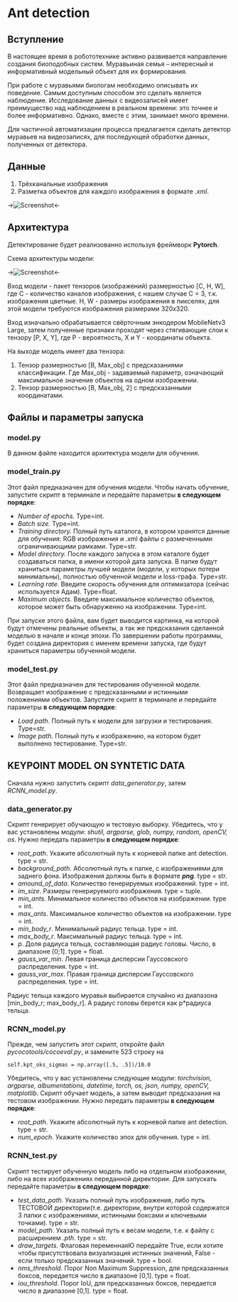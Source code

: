 # Ant detection
## Вступление
В настоящее время в робототехнике активно развивается направление создания биоподобных систем. Муравьиная семья – интересный и информативный модельный объект для их формирования.

При работе с муравьями биологам необходимо описывать их поведение. Самым доступным способом это сделать является наблюдение. Исследование данных с видеозаписей имеет преимущество над наблюдением в реальном времени: это точнее и более информативно. Однако, вместе с этим, занимает много времени.

Для частичной автоматизации процесса предлагается сделать детектор муравьев на видеозаписях, для последующей обработки данных, полученных от детектора.
## Данные
1. Трёхканальные изображения
2. Разметка объектов для каждого изображения в формате *.xml*.

->![Screenshot](Screenshot_2.png)<-

## Архитектура
Детектирование будет реализованно используя фреймворк **Pytorch**.

Схема архитектуры модели:

->![Screenshot](Screenshot.png)<-

Вход модели - пакет тензоров (изображений) размерностью [C, H, W], где С - количество каналов изображения, с нашем случае С = 3, т.к. изображения цветные. H, W - размеры изображения в пикселях, для этой модели требуются изображения размерами 320х320.

Вход изначально обрабатывается свёрточным энкодером MobileNetv3 Large, затем полученные признаки проходят через стягивающие слои к тензору [P, X, Y], где P - вероятность, X и Y - координаты объекта. 

На выходе модель имеет два тензора:
1. Тензор размерностью [B, Max_obj] с предсказаниями классификации. Где Max_obj - задаваемый параметр, означающий максимальное значение объектов на одном изображении.
2. Тензор размерностью [B, Max_obj, 2] с предсказанными координатами.
## Файлы и параметры запуска
### model.py
В данном файле находится архитектура модели для обучения.
### model_train.py
Этот файл предназначен для обучения модели. Чтобы начать обучение, запустите скрипт в терминале и передайте параметры **в следующем порядке**:
- *Number of epochs.* Type=int.
- *Batch size.* Type=int.
- *Training directory.* Полный путь каталога, в котором хранятся данные для обучения: RGB изображения и .xml файлы с размеченными ограничивающими рамками. Type=str.
- *Model directory.* После каждого запуска в этом каталоге будет создаваться папка, в имени которой дата запуска. В папке будут храниться параметры лучшей модели (модели, у которых потери минимальны), полностью обученной модели и loss-графа. Type=str.
- *Learning rate.* Введите скорость обучения для оптимизатора (сейчас используется Адам). Type=float.
- *Maximum objects.* Введите максимальное количество объектов, которое может быть обнаруженно на изображении. Type=int.

При запуске этого файла, вам будет выводится картинка, на которой будут отмечены реальные объекты, а так же предсказания сделанной моделью в начале и конце эпохи. По завершении работы программы, будет создана директория с именем времени запуска, где будут храниться параметры обученной модели.
### model_test.py
Этот файл предназначен для тестирования обученной модели. Возвращает изображение с предсказанными и истинными положениями объектов. Запустите скрипт в терминале и передайте параметры **в следующем порядке**:
- *Load path.* Полный путь к модели для загрузки и тестирования. Type=str.
- *Image path.* Полный путь к изображению, на котором будет выполнено тестирование. Type=str.

## KEYPOINT MODEL ON SYNTETIC DATA
Сначала нужно запустить скрипт *data_generator.py*, затем *RCNN_model.py*.
### data_generator.py
Скрипт генерирует обучающую и тестовую выборку. Убедитесь, что у вас установлены модули: *shutil, argparse, glob, numpy, random, openCV, os*. Нужно передать параметры **в следующем порядке**:
- *root_path*. Укажите абсолютный путь к корневой папке ant detection. type = str.
- *background_path*. Абсолютный путь к папке, с изображениями для заднего фона. Изображения должны быть в формате ***png***. type = str.
- *amound_of_data*. Количество генерируемых изображений. type = int.
- *im_size*. Размеры генерируемого изображения. type = tuple.
- *min_ants*. Минимальное количество объектов на изображении. type = int.
- *max_ants*. Максимальное количество объектов на изображении. type = int.
- *min_body_r*. Минимальный радиус тельца. type = int.
- *max_body_r*. Максимальный радиус тельца. type = int.
- *p*. Доля радиуса тельца, составляющая радиус головы. Число, в диапазоне [0;1]. type = float.
- *gauss_var_min*. Левая граница дисперсии Гауссовского распределения. type = int.
- *gauss_var_max*. Правая граница дисперсии Гауссовского распределения. type = int.

Радиус тельца каждого муравья выбирается случайно из диапазона [min_body_r; max_body_r]. А радиус головы берется как p*радиуса тельца.

### RCNN_model.py
Прежде, чем запустить этот скрипт, откройте файл *pycocotools/cocoeval.py*, и замените 523 строку на

    self.kpt_oks_sigmas = np.array([.5, .5])/10.0

Убедитесь, что у вас установлены следующие модули: *torchvision, argparse, albumentations, datetime, torch, os, json, numpy, openCV, matplotlib*.
Скрипт обучает модель, а затем выводит предсказания на тестовом изображении. Нужно передать параметры **в следующем порядке**:
- *root_path*. Укажите абсолютный путь к корневой папке ant detection. type = str.
- *num_epoch*. Укажите количество эпох для обучения. type = int.

### RCNN_test.py
Скрипт тестирует обученную модель либо на отдельном изображении, либо на всех изображениях переданной директории. Для запускать передайте параметры **в следующем порядке**:
- *test_data_path*. Указать полный путь изображения, либо путь ТЕСТОВОЙ директории(т.е. директории, внутри которой содержатся 3 папки с изображениями, истинными боксами и ключевыми точками). type = str.
- *model_path*. Указать полный путь к весам модели, т.е. к файлу с расширением *.pth*. type = str.
- *draw_targets*. Флаговая переменнаяЮ передайте True, если хотите чтобы присутствовала визуализация истинных значений, False - если только предсказанных значений. type = bool.
- *nms_threshold*. Порог Non Maximum Suppression, для предсказанных боксов, передается число в диапазоне [0,1]. type = float.
- *iou_threshold*. Порог IoU, для предсказанных боксов, передается число в диапазоне [0,1]. type = float.
